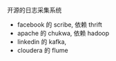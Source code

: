 开源的日志采集系统

* facebook 的 scribe, 依赖 thrift
* apache 的 chukwa, 依赖 hadoop
* linkedin 的 kafka, 
* cloudera 的 flume

